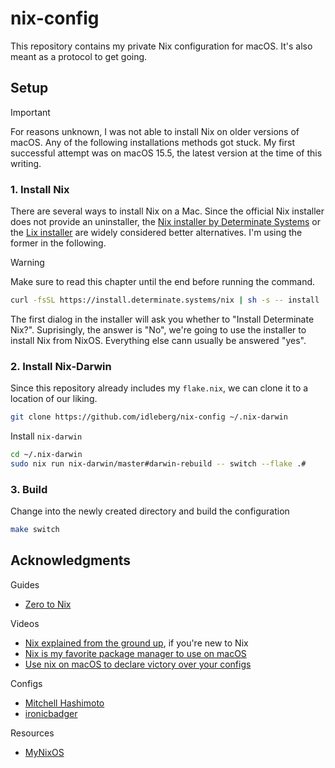 # nix-config

This repository contains my private Nix configuration for macOS. It's also meant as a protocol to get going.

## Setup

> [!IMPORTANT]
> For reasons unknown, I was not able to install Nix on older versions of macOS. Any of the following installations methods got stuck. My first successful attempt was on macOS 15.5, the latest version at the time of this writing.

### 1. Install Nix

There are several ways to install Nix on a Mac. Since the official Nix installer does not provide an uninstaller, the [Nix installer by Determinate Systems](https://github.com/DeterminateSystems/nix-installer?tab=readme-ov-file#determinate-nix-installer) or the [Lix installer](https://lix.systems/install/#on-any-other-linuxmacos-system) are widely considered better alternatives. I'm using the former in the following.

> [!WARNING]
> Make sure to read this chapter until the end before running the command.

```sh
curl -fsSL https://install.determinate.systems/nix | sh -s -- install
```

The first dialog in the installer will ask you whether to "Install Determinate Nix?". Suprisingly, the answer is "No", we're going to use the installer to install Nix from NixOS. Everything else cann usually be answered "yes".

### 2. Install Nix-Darwin

Since this repository already includes my `flake.nix`, we can clone it to a location of our liking.

```sh
git clone https://github.com/idleberg/nix-config ~/.nix-darwin
```

Install `nix-darwin`

```sh
cd ~/.nix-darwin
sudo nix run nix-darwin/master#darwin-rebuild -- switch --flake .#
```

### 3. Build

Change into the newly created directory and build the configuration

```sh
make switch
```

## Acknowledgments

Guides

-   [Zero to Nix](https://zero-to-nix.com/start/install/)

Videos

-   [Nix explained from the ground up](https://www.youtube.com/watch?v=5D3nUU1OVx8), if you're new to Nix
-   [Nix is my favorite package manager to use on macOS](https://www.youtube.com/watch?v=Z8BL8mdzWHI)
-   [Use nix on macOS to declare victory over your configs](https://www.youtube.com/watch?v=qUmZtC6ts0M)

Configs

-   [Mitchell Hashimoto](https://github.com/mitchellh/nixos-config)
-   [ironicbadger](https://github.com/ironicbadger/nix-config)

Resources

-   [MyNixOS](https://mynixos.com/)
